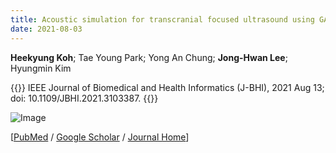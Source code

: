 ```yaml
---
title: Acoustic simulation for transcranial focused ultrasound using GAN-based synthetic CT
date: 2021-08-03
---
```


**Heekyung Koh**; Tae Young Park; Yong An Chung; **Jong-Hwan Lee**; Hyungmin Kim

{{<format bright-green>}}
IEEE Journal of Biomedical and Health Informatics (J-BHI), 2021 Aug 13; doi: 10.1109/JBHI.2021.3103387.
{{</format>}}

![Image](//bspl.korea.ac.kr/Board/Articles/cover_Koh_etal_IEEE_JBHI_2021.png)

[[PubMed](https://pubmed.ncbi.nlm.nih.gov/34388098/) / 
[Google Scholar](https://scholar.google.com/scholar?hl=en&as_sdt=0%2C5&q=Acoustic+simulation+for+transcranial+focused+ultrasound+using+GAN-based+synthetic+CT&btnG=) /
[Journal Home](https://ieeexplore.ieee.org/document/9513594)]
